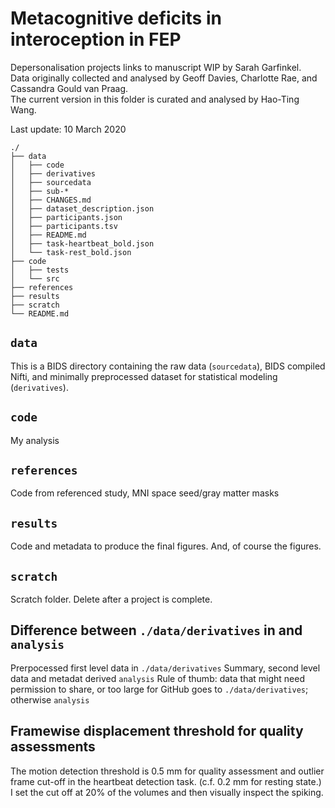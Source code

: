 # Metacognitive deficits in interoception in FEP

Depersonalisation projects links to manuscript WIP by Sarah Garfinkel.  
Data originally collected and analysed by Geoff Davies, Charlotte Rae, and Cassandra Gould van Praag.  
The current version in this folder is curated and analysed by Hao-Ting Wang.  

Last update: 10 March 2020

```
./
├── data
│   ├── code
│   ├── derivatives
│   ├── sourcedata
│   ├── sub-*
│   ├── CHANGES.md
│   ├── dataset_description.json
│   ├── participants.json
│   ├── participants.tsv
│   ├── README.md
│   ├── task-heartbeat_bold.json
│   └── task-rest_bold.json
├── code
│   ├── tests
│   └── src
├── references
├── results
├── scratch
└── README.md
```

## `data`

This is a BIDS directory containing the raw data (`sourcedata`), BIDS compiled Nifti, and minimally preprocessed dataset for statistical modeling (`derivatives`).

## `code`

My analysis

## `references`

Code from referenced study, MNI space seed/gray matter masks

## `results`

Code and metadata to produce the final figures. And, of course the figures.

## `scratch`

Scratch folder. Delete after a project is complete.

## Difference between `./data/derivatives` in and `analysis`

Prerpocessed first level data in `./data/derivatives`
Summary, second level data and metadat derived `analysis`
Rule of thumb: data that might need permission to share, or too large for GitHub goes to `./data/derivatives`; otherwise `analysis`

## Framewise displacement threshold for quality assessments

The motion detection threshold is 0.5 mm for quality assessment and outlier frame cut-off in the heartbeat detection task. (c.f. 0.2 mm for resting state.)
I set the cut off at 20% of the volumes and then visually inspect the spiking.
